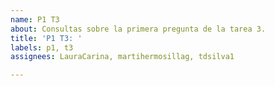 ```yaml
---
name: P1 T3
about: Consultas sobre la primera pregunta de la tarea 3.
title: 'P1 T3: '
labels: p1, t3
assignees: LauraCarina, martihermosillag, tdsilva1

---
```



